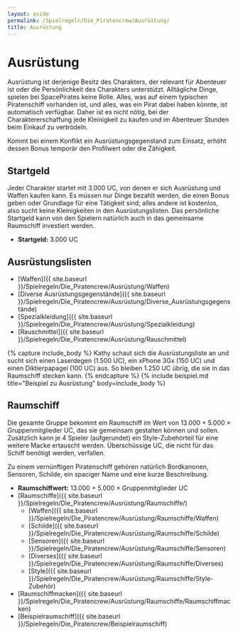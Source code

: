 ```yaml
---
layout: aside
permalink: /Spielregeln/Die_Piratencrew/Ausrüstung/
title: Ausrüstung
---
```


# Ausrüstung

Ausrüstung ist derjenige Besitz des Charakters, der relevant für Abenteuer ist oder die Persönlichkeit des Charakters unterstützt. Alltägliche Dinge, spielen bei SpacePirates keine Rolle. Alles, was auf einem typischen Piratenschiff vorhanden ist, und alles, was ein Pirat dabei haben könnte, ist automatisch verfügbar. Daher ist es nicht nötig, bei der Charaktererschaffung jede Kleinigkeit zu kaufen und im Abenteuer Stunden beim Einkauf zu vertrödeln.

Kommt bei einem Konflikt ein Ausrüstungsgegenstand zum Einsatz, erhöht dessen Bonus temporär den Profilwert oder die Zähigkeit.

## Startgeld

Jeder Charakter startet mit 3.000 UC, von denen er sich Ausrüstung und Waffen kaufen kann. Es müssen nur Dinge bezahlt werden, die einen Bonus geben oder Grundlage für eine Tätigkeit sind; alles andere ist kostenlos, also sucht keine Kleinigkeiten in den Ausrüstungslisten. Das persönliche Startgeld kann von den Spielern natürlich auch in das gemeinsame Raumschiff investiert werden.

- **Startgeld:** 3.000 UC

## Ausrüstungslisten

- [Waffen]({{ site.baseurl }}/Spielregeln/Die_Piratencrew/Ausrüstung/Waffen)
- [Diverse Ausrüstungsgegenstände]({{ site.baseurl }}/Spielregeln/Die_Piratencrew/Ausrüstung/Diverse_Ausrüstungsgegenstände)
- [Spezialkleidung]({{ site.baseurl }}/Spielregeln/Die_Piratencrew/Ausrüstung/Spezialkleidung)
- [Rauschmittel]({{ site.baseurl }}/Spielregeln/Die_Piratencrew/Ausrüstung/Rauschmittel)

{% capture include_body %}
Kathy schaut sich die Ausrüstungsliste an und sucht sich einen Laserdegen (1.500 UC), ein xPhone 3Gx (150 UC) und einen Diktierpapagei (100 UC) aus. So bleiben 1.250 UC übrig, die sie in das Raumschiff stecken kann.
{% endcapture %}
{% include beispiel.md title="Beispiel zu Ausrüstung" body=include_body %}

## Raumschiff

Die gesamte Gruppe bekommt ein Raumschiff im Wert von 13.000 + 5.000 × Gruppenmitglieder UC, das sie gemeinsam gestalten können und sollen. Zusätzlich kann je 4 Spieler (aufgerundet) ein Style-Zubehörteil für eine weitere Macke ertauscht werden. Überschüssige UC, die nicht für das Schiff benötigt werden, verfallen.

Zu einem vernünftigen Piratenschiff gehören natürlich Bordkanonen, Sensoren, Schilde, ein spaciger Name und eine kurze Beschreibung.

- **Raumschiffwert:** 13.000 + 5.000 × Gruppenmitglieder UC
- [Raumschiffe]({{ site.baseurl }}/Spielregeln/Die_Piratencrew/Ausrüstung/Raumschiffe/)
  - [Waffen]({{ site.baseurl }}/Spielregeln/Die_Piratencrew/Ausrüstung/Raumschiffe/Waffen)
  - [Schilde]({{ site.baseurl }}/Spielregeln/Die_Piratencrew/Ausrüstung/Raumschiffe/Schilde)
  - [Sensoren]({{ site.baseurl }}/Spielregeln/Die_Piratencrew/Ausrüstung/Raumschiffe/Sensoren)
  - [Diverses]({{ site.baseurl }}/Spielregeln/Die_Piratencrew/Ausrüstung/Raumschiffe/Diverses)
  - [Style]({{ site.baseurl }}/Spielregeln/Die_Piratencrew/Ausrüstung/Raumschiffe/Style-Zubehör)
- [Raumschiffmacken]({{ site.baseurl }}/Spielregeln/Die_Piratencrew/Ausrüstung/Raumschiffe/Raumschiffmacken)
- [Beispielraumschiff]({{ site.baseurl }}/Spielregeln/Die_Piratencrew/Beispielraumschiff)
